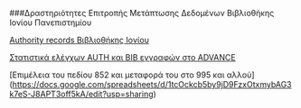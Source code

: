###Δραστηριότητες Επιτροπής Μετάπτωσης Δεδομένων Βιβλιοθήκης Ιονίου Πανεπιστημίου

[Authority records Βιβλιοθήκης Ιονίου]( https://github.com/ILOTeam/ionio2ilsas/wiki/Authority-records-%CE%92%CE%B9%CE%B2%CE%BB%CE%B9%CE%BF%CE%B8%CE%AE%CE%BA%CE%B7%CF%82-%CE%99%CE%BF%CE%BD%CE%AF%CE%BF%CF%85)

[Στατιστικά ελέγχων AUTH και BIB εγγραφών στο ADVANCE](https://github.com/ILOTeam/ionio2ilsas/wiki/%CE%A3%CF%84%CE%B1%CF%84%CE%B9%CF%83%CF%84%CE%B9%CE%BA%CE%AC-%CE%B5%CE%BB%CE%AD%CE%B3%CF%87%CF%89%CE%BD-AUTH-%CE%BA%CE%B1%CE%B9-BIB-%CE%B5%CE%B3%CE%B3%CF%81%CE%B1%CF%86%CF%8E%CE%BD-%CF%83%CF%84%CE%BF-ADVANCE)

[Επιμέλεια του πεδίου 852 και μεταφορά του στο 995 και αλλού] (https://docs.google.com/spreadsheets/d/1tcOckcb5by9jD9FzxOtxmybAG3k7eS-J8APT3off5kA/edit?usp=sharing)
